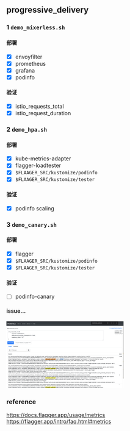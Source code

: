 ## progressive_delivery

### 1 `demo_mixerless.sh`
#### 部署
- [x] envoyfilter
- [x] prometheus
- [x] grafana
- [x] podinfo

#### 验证
- [x] istio_requests_total
- [x] istio_request_duration

### 2 `demo_hpa.sh`
#### 部署
- [x] kube-metrics-adapter
- [x] flagger-loadtester
- [x] `$FLAAGER_SRC/kustomize/podinfo`
- [x] `$FLAAGER_SRC/kustomize/tester`
#### 验证
- [x] podinfo scaling

### 3 `demo_canary.sh`
#### 部署
- [x] flagger
- [x] `$FLAAGER_SRC/kustomize/podinfo`
- [x] `$FLAAGER_SRC/kustomize/tester`
#### 验证
- [ ] podinfo-canary

#### issue...
<img src="request-success-rate.png" style="zoom:30%;" />

### reference
https://docs.flagger.app/usage/metrics
https://flagger.app/intro/faq.html#metrics